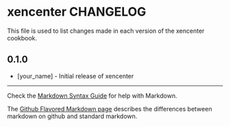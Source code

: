 xencenter CHANGELOG
===================

This file is used to list changes made in each version of the xencenter cookbook.

0.1.0
-----
- [your_name] - Initial release of xencenter

- - -
Check the [Markdown Syntax Guide](http://daringfireball.net/projects/markdown/syntax) for help with Markdown.

The [Github Flavored Markdown page](http://github.github.com/github-flavored-markdown/) describes the differences between markdown on github and standard markdown.
